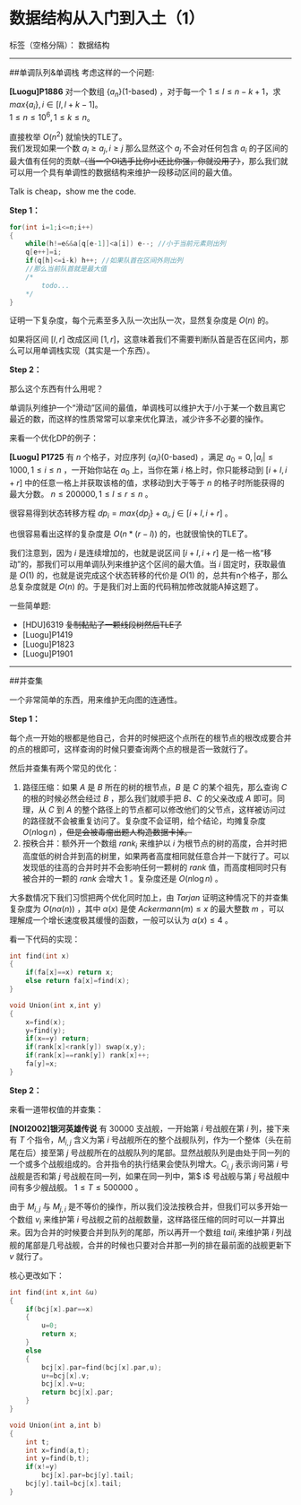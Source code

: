 ﻿# 数据结构从入门到入土（1）

标签（空格分隔）： 数据结构

---

##单调队列&单调栈
考虑这样的一个问题:

**[Luogu]P1886**
对一个数组 $\{a_n\}\text{(1-based)}$ ，对于每一个 $1\leq l\leq n-k+1$，求 $max\{a_i\} ,i\in [l,l+k-1]$。  
$1\leq n\leq 10^6 , 1\leq k \leq n$。 

直接枚举 $O(n^2)$ 就愉快的TLE了。  
我们发现如果一个数 $a_i \geq a_j,i \geq j$ 那么显然这个 $a_j$ 不会对任何包含 $a_i$ 的子区间的最大值有任何的贡献<del>（当一个OI选手比你小还比你强，你就没用了）</del>，那么我们就可以用一个具有单调性的数据结构来维护一段移动区间的最大值。  

Talk is cheap，show me the code.   
  

**Step 1：**  
```cpp  
for(int i=1;i<=n;i++)
{
    while(h!=e&&a[q[e-1]]<a[i]) e--; //小于当前元素则出列
    q[e++]=i; 
    if(q[h]<=i-k) h++; //如果队首在区间外则出列
    //那么当前队首就是最大值
    /*
        todo...
    */
}
```

证明一下复杂度，每个元素至多入队一次出队一次，显然复杂度是 $O(n)$ 的。  

如果将区间 $[l,r]$ 改成区间 $[1,r]$，这意味着我们不需要判断队首是否在区间内，那么可以用单调栈实现（其实是一个东西）。  

**Step 2：**

那么这个东西有什么用呢？

单调队列维护一个“滑动”区间的最值，单调栈可以维护大于/小于某一个数且离它最近的数，而这样的性质常常可以拿来优化算法，减少许多不必要的操作。

来看一个优化DP的例子：

**[Luogu] P1725**
有 $n$ 个格子，对应序列 $\{a_i\}\text{(0-based)}$ ，满足 $a_0=0,|a_i|\leq1000,1\leq i\leq n$  ，一开始你站在 $a_0$ 上，当你在第 $i$ 格上时，你只能移动到 $[i+l,i+r]$ 中的任意一格上并获取该格的值，求移动到大于等于 $n$ 的格子时所能获得的最大分数。
$n\leq200000,1\leq l\leq r\leq n$ 。

很容易得到状态转移方程 $dp_i=max\{dp_j\}+a_i,j\in [i+l,i+r]$ 。

也很容易看出这样的复杂度是 $O(n*(r-l))$ 的，也就很愉快的TLE了。

我们注意到，因为 $i$ 是连续增加的，也就是说区间 $[i+l,i+r]$ 是一格一格“移动”的，那我们可以用单调队列来维护这个区间的最大值。当 $i$ 固定时，获取最值是 $O(1)$ 的，也就是说完成这个状态转移的代价是 $O(1)$ 的，总共有n个格子，那么总复杂度就是 $O(n)$ 的。于是我们对上面的代码稍加修改就能A掉这题了。  

一些简单题:
- [HDU]6319 <del>复制黏贴了一颗线段树然后TLE了</del>
- [Luogu]P1419 
- [Luogu]P1823
- [Luogu]P1901

---

##并查集

一个非常简单的东西，用来维护无向图的连通性。

**Step 1：**

每个点一开始的根都是他自己，合并的时候把这个点所在的根节点的根改成要合并的点的根即可，这样查询的时候只要查询两个点的根是否一致就行了。

然后并查集有两个常见的优化：
1. 路径压缩：如果 $A$ 是 $B$ 所在的树的根节点，$B$ 是 $C$ 的某个祖先，那么查询 $C$ 的根的时候必然会经过 $B$ ，那么我们就顺手把 $B、C$ 的父亲改成 $A$ 即可。同理，从 $C$ 到 $A$ 的整个路径上的节点都可以修改他们的父节点，这样被访问过的路径就不会被重复访问了。复杂度不会证明，给个结论，均摊复杂度 $O(n\log n)$ ，<del>但是会被毒瘤出题人构造数据卡掉。</del>
2. 按秩合并：额外开一个数组 $rank_i$ 来维护以 $i$ 为根节点的树的高度，合并时把高度低的树合并到高的树里，如果两者高度相同就任意合并一下就行了。可以发现低的往高的合并时并不会影响任何一颗树的 $rank$ 值，而高度相同时只有被合并的一颗的 $rank$ 会增大 $1$ 。复杂度还是 $O(n\log n)$ 。

大多数情况下我们习惯把两个优化同时加上，由 $Tarjan$ 证明这种情况下的并查集复杂度为 $O(n\alpha (n))$ ，其中 $\alpha(x)$ 是使 $Ackermann(m)\leq x$ 的最大整数 $m$ ，可以理解成一个增长速度极其缓慢的函数，一般可以认为 $\alpha(x)\leq 4$ 。  

看一下代码的实现：
```cpp
int find(int x)
{
    if(fa[x]==x) return x;
    else return fa[x]=find(x);
}

void Union(int x,int y)
{
    x=find(x);
    y=find(y);
    if(x==y) return;
    if(rank[x]<rank[y]) swap(x,y);
    if(rank[x]==rank[y]) rank[x]++;
    fa[y]=x;
}
```

**Step 2：**

来看一道带权值的并查集：

**[NOI2002]银河英雄传说**
有 $30000$ 支战舰，一开始第 $i$ 号战舰在第 $i$ 列，接下来有 $T$ 个指令，$M_{i,j}$ 含义为第 $i$ 号战舰所在的整个战舰队列，作为一个整体（头在前尾在后）接至第 $j$ 号战舰所在的战舰队列的尾部。显然战舰队列是由处于同一列的一个或多个战舰组成的。合并指令的执行结果会使队列增大。$C_{i,j}$ 表示询问第 $i$ 号战舰是否和第 $j$ 号战舰在同一列，如果在同一列中，第$ i$ 号战舰与第 $j$ 号战舰中间有多少艘战舰。
$1\leq T\leq 500000$ 。

由于 $M_{i,j}$ 与 $M_{j,i}$ 是不等价的操作，所以我们没法按秩合并，但我们可以多开始一个数组 $v_i$ 来维护第 $i$ 号战舰之前的战舰数量，这样路径压缩的同时可以一并算出来。因为合并的时候要合并到队列的尾部，所以再开一个数组 $tail_i$ 来维护第 $i$ 列战舰的尾部是几号战舰，合并的时候也只要对合并那一列的排在最前面的战舰更新下 $v$ 就行了。

核心更改如下：
```cpp
int find(int x,int &u)
{
    if(bcj[x].par==x)
    {
        u=0;
        return x;
    }
    else
    {
        bcj[x].par=find(bcj[x].par,u);
        u+=bcj[x].v;
        bcj[x].v=u;
        return bcj[x].par;
    }
}

void Union(int a,int b)
{
    int t;
    int x=find(a,t);
    int y=find(b,t);
    if(x!=y)
        bcj[x].par=bcj[y].tail;
    bcj[y].tail=bcj[x].tail;
}
```

